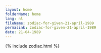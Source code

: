 ```yaml
---
layout: home
folderName: home
lang: nl
fileName: zodiac-for-given-21-april-1989
permalink: zodiac-for-given-21-april-1989
date: 21-04-1989
---
```

{% include zodiac.html %}
